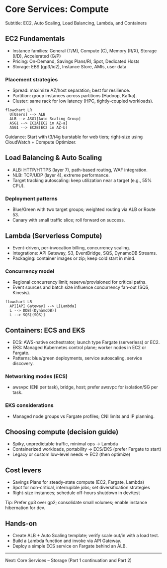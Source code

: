 # Core Services: Compute

Subtitle: EC2, Auto Scaling, Load Balancing, Lambda, and Containers

## EC2 Fundamentals
- Instance families: General (T/M), Compute (C), Memory (R/X), Storage (I/D), Accelerated (G/P)
- Pricing: On-Demand, Savings Plans/RI, Spot, Dedicated Hosts
- Storage: EBS (gp3/io2), Instance Store, AMIs, user data

### Placement strategies
- Spread: maximize AZ/host separation; best for resilience.
- Partition: group instances across partitions (Hadoop, Kafka).
- Cluster: same rack for low latency (HPC, tightly-coupled workloads).

```mermaid
flowchart LR
  U[Users] --> ALB
  ALB --> ASG1[Auto Scaling Group]
  ASG1 --> EC2A[EC2 in AZ-a]
  ASG1 --> EC2B[EC2 in AZ-b]
```

Guidance: Start with t3/t4g burstable for web tiers; right-size using CloudWatch + Compute Optimizer.

## Load Balancing & Auto Scaling
- ALB: HTTP/HTTPS (layer 7), path-based routing, WAF integration.
- NLB: TCP/UDP (layer 4), extreme performance.
- Target tracking autoscaling: keep utilization near a target (e.g., 55% CPU).

### Deployment patterns
- Blue/Green with two target groups; weighted routing via ALB or Route 53.
- Canary with small traffic slice; roll forward on success.

## Lambda (Serverless Compute)
- Event-driven, per-invocation billing, concurrency scaling.
- Integrations: API Gateway, S3, EventBridge, SQS, DynamoDB Streams.
- Packaging: container images or zip; keep cold start in mind.

### Concurrency model
- Regional concurrency limit; reserve/provisioned for critical paths.
- Event sources and batch size influence concurrency fan-out (SQS, Kinesis).

```mermaid
flowchart LR
  API[API Gateway] --> L[Lambda]
  L --> DDB[(DynamoDB)]
  L --> SQS[(SQS)]
```

## Containers: ECS and EKS
- ECS: AWS-native orchestrator; launch type Fargate (serverless) or EC2.
- EKS: Managed Kubernetes control plane; worker nodes in EC2 or Fargate.
- Patterns: blue/green deployments, service autoscaling, service discovery.

### Networking modes (ECS)
- awsvpc (ENI per task), bridge, host; prefer awsvpc for isolation/SG per task.

### EKS considerations
- Managed node groups vs Fargate profiles; CNI limits and IP planning.

## Choosing compute (decision guide)
- Spiky, unpredictable traffic, minimal ops → Lambda
- Containerized workloads, portability → ECS/EKS (prefer Fargate to start)
- Legacy or custom low-level needs → EC2 (then optimize)

## Cost levers
- Savings Plans for steady-state compute (EC2, Fargate, Lambda)
- Spot for non-critical, interrupible jobs; set diversification strategies
- Right-size instances; schedule off-hours shutdown in dev/test

Tip: Prefer gp3 over gp2; consolidate small volumes; enable instance hibernation for dev.

## Hands-on
- Create ALB + Auto Scaling template; verify scale out/in with a load test.
- Build a Lambda function and invoke via API Gateway.
- Deploy a simple ECS service on Fargate behind an ALB.

---

Next: Core Services – Storage (Part 1 continuation and Part 2)
